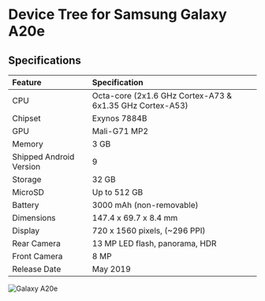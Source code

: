 # Device Tree for Samsung Galaxy A20e

## Specifications

| Feature                 | Specification                     			     |
| :---------------------- | :-------------------------------- 			     |
| CPU                     | Octa-core (2x1.6 GHz Cortex-A73 & 6x1.35 GHz Cortex-A53) |
| Chipset                 | Exynos 7884B				             |
| GPU                     | Mali-G71 MP2                       			     |
| Memory                  | 3 GB	                         		     |
| Shipped Android Version | 9	                             			     |
| Storage                 | 32 GB                                                    |
| MicroSD                 | Up to 512 GB                      			     |
| Battery                 | 3000 mAh (non-removable)          			     |
| Dimensions              | 147.4 x 69.7 x 8.4 mm             			     |
| Display                 | 720 x 1560 pixels, (~296 PPI)                            |
| Rear Camera             | 13 MP LED flash, panorama, HDR                           |
| Front Camera            | 8  MP                              			     |
| Release Date            | May 2019                      			     |

![Galaxy A20e](https://www.iluxstoresb2b.com/wp-content/uploads/2019/06/Samsung-Galaxy-A20e-696x435.jpg "Galaxy A20e")
